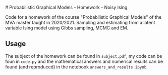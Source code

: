 # Probabilistic Graphical Models - Homework - Noisy Ising

Code for a homework of the course "Probabilistic Graphical Models" of the MVA master taught in 2020/2021. Sampling and estimating from a latent variable Ising model using Gibbs sampling, MCMC and EM.

## Usage

The subject of the homework can be found in `subject.pdf`, my code can be foun in `code.py` and the mathematical answers and numerical results can be found (and reproduced) in the notebook `answers_and_results.ipynb`.
